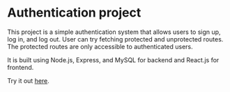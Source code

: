 # Authentication project
This project is a simple authentication system that allows users to sign up, log in, and log out.
User can try fetching protected and unprotected routes. The protected routes are only accessible to authenticated users.

It is built using Node.js, Express, and MySQL for backend and React.js for frontend.

Try it out [here](https://auth.barbuddy.net/).